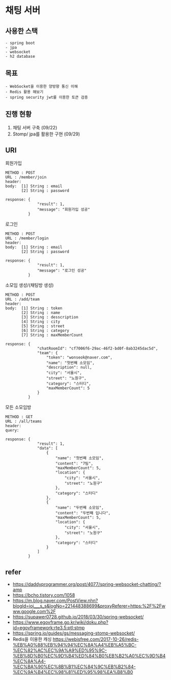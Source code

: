 # 채팅 서버 

## 사용한 스택
    - spring boot
    - jpa
    - websocket
    - h2 database
   
## 목표 
    - WebSocket을 이용한 양방향 통신 이해
    - Redis 활용 해보기
    - spring security jwt를 이용한 토큰 검증
   
## 진행 현황
1. 채팅 서버 구축  (09/22) 
2. Stomp/ jpa를 활용한 구현 (09/29)

## URI
회원가입
    
    METHOD : POST
    URL : /member/join
    header: 
    body:  [1] String : email
           [2] String : password
           
    response: {
                  "result": 1,
                  "message": "회원가입 성공"
              }
로그인
    
    METHOD : POST
    URL : /member/login
    header: 
    body:  [1] String : email
           [2] String : password
           
    response: {
                  "result": 1,
                  "message": "로그인 성공"
              }
              
소모임 생성/(채팅방 생성)

    METHOD : POST
    URL : /add/team
    header: 
    body:  [1] String : token
           [2] String : name
           [3] String : desscription
           [4] String : city
           [5] String : street
           [6] String : category
           [7] String : maxMemberCount 
           
    response: {
                  "chatRoomId": "cf7006f6-29ac-46f2-bd0f-8ab3245dac5d",
                  "team": {
                      "token": "wonseok@naver.com",
                      "name": "첫번째 소모임",
                      "description": null,
                      "city": "서울시",
                      "street": "노원구",
                      "category": "스터디",
                      "maxMemberCount": 5
                  }
              }

모든 소모임방

    METHOD : GET
    URL : /all/teams
    header: 
    query:
           
    response: {
                  "result": 1,
                  "data": [
                      {
                          "name": "첫번째 소모임",
                          "content": "7팀",
                          "maxMemberCount": 5,
                          "location": {
                              "city": "서울시",
                              "street": "노원구"
                          },
                          "category": "스터디"
                      },
                      {
                          "name": "두번째 소모임",
                          "content": "두번째 입니다",
                          "maxMemberCount": 5,
                          "location": {
                              "city": "서울시",
                              "street": "노원구"
                          },
                          "category": "스터디"
                      }     
                  ]
              }


## refer
- https://daddyprogrammer.org/post/4077/spring-websocket-chatting/?amp
- https://bcho.tistory.com/1058
- https://m.blog.naver.com/PostView.nhn?blogId=ioi___s_s&logNo=221448388699&proxyReferer=https:%2F%2Fwww.google.com%2F
- https://supawer0728.github.io/2018/03/30/spring-websocket/
- https://www.egovframe.go.kr/wiki/doku.php?id=egovframework:rte3.5:ptl:stmp
- https://spring.io/guides/gs/messaging-stomp-websocket/
- Redis을 이용한 캐싱
https://webisfree.com/2017-10-26/redis-%EB%A0%88%EB%94%94%EC%8A%A4%EB%A5%BC-%EC%82%AC%EC%9A%A9%ED%95%9C-%EB%8D%B0%EC%9D%B4%ED%84%B0%EB%B2%A0%EC%9D%B4%EC%8A%A4-%EC%BA%90%EC%8B%B1%EC%84%9C%EB%B2%84-%EC%9A%B4%EC%98%81%ED%95%98%EA%B8%B0